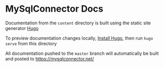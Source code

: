 MySqlConnector Docs
===================

Documentation from the `content` directory is built using the static site generator [Hugo](http://gohugo.io/)

To preview documentation changes locally, [Install Hugo](https://github.com/spf13/hugo/releases), then run `hugo serve` from this directory

All documentation pushed to the `master` branch will automatically be built and posted to https://mysqlconnector.net/
